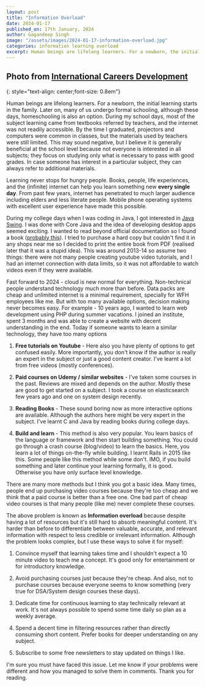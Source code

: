 ```yaml
---
layout: post
title: "Information Overload"
date: 2024-01-17
published_on: 17th January, 2024
author: Gagandeep Singh
image: "/assets/images/2024-01-17-information-overload.jpg"
categories: information learning overload
excerpt: Human beings are lifelong learners. For a newborn, the initial learning starts in the family. Later on, many of us undergo formal schooling, although these days, homeschooling is also an option. During my school days, most of the subject learning came from textbooks referred....
---
```

Photo from <a href="https://www.international-careers.com/en/information-overload-memory-data-and-multitasking/">International Careers Development</a>
---
{: style="text-align: center;font-size: 0.8em"}


Human beings are lifelong learners. For a newborn, the initial learning starts in the family. Later on, many of us undergo formal schooling, although these days, homeschooling is also an option. During my school days, most of the subject learning came from textbooks referred by teachers, and the internet was not readily accessible. By the time I graduated, projectors and computers were common in classes, but the materials used by teachers were still limited. This may sound negative, but I believe it is generally beneficial at the school level because not everyone is interested in all subjects; they focus on studying only what is necessary to pass with good grades. In case someone has interest in a particular subject, they can always refer to additional materials.

Learning never stops for hungry people. Books, people, life experiences, and the (infinite) internet can help you learn something new **every single day**. From past few years, internet has penetrated to much larger audience including elders and less literate people. Mobile phone operating systems with excellent user experience have made this possible.

During my college days when I was coding in Java, I got interested in [Java Swing](https://docs.oracle.com/javase/tutorial/uiswing/). I was done with Core Java and the idea of developing desktop apps seemed exciting. I wanted to read beyond official documentation so I found a book ([probably this](https://www.amazon.com/_/dp/0596004087?smid=ATVPDKIKX0DER&_encoding=UTF8&tag=oreilly20-20)). I tried to purchase a hard copy but couldn't find it in any shops near me so I decided to print the entire book from PDF (realised later that it was a stupid idea). This was around 2013-14 so assume two things: there were not many people creating youtube video tutorials, and I had an internet connection with data limits, so it was not affordable to watch videos even if they were available.

Fast forward to 2024 - cloud is new normal for everything. Non-technical people understand technology much more than before. Data packs are cheap and unlimited internet is a minimal requirement, specially for WFH employees like me. But with too many available options, decision making never becomes easy. For example - 10 years ago, I wanted to learn web development using PHP during summer vacations. I joined an institute, spent 3 months and was able to create a website with decent understanding in the end. Today if someone wants to learn a similar technology, they have too many options

1. **Free tutorials on Youtube** - Here also you have plenty of options to get confused easily. More importantly, you don't know if the author is really an expert in the subject or just a good content creator. I've learnt a lot from free videos (mostly conferences).

2. **Paid courses on Udemy / similar websites** - I've taken some courses in the past. Reviews are mixed and depends on the author. Mostly these are good to get started on a subject. I took a course on elasticsearch few years ago and one on system design recently.

3. **Reading Books** - These sound boring now as more interactive options are available. Although the authors here might be very expert in the subject. I've learnt C and Java by reading books during college days.

4. **Build and learn** - This method is also very popular. You learn basics of the language or framework and then start building something. You could go through a crash course (blog/video) to learn the basics. Here, you learn a lot of things on-the-fly while building. I learnt Rails in 2015 like this. Some people like this method while some don't. IMO, if you build something and later continue your learning formally, it is good. Otherwise you have only surface level knowledge.


There are many more methods but I think you got a basic idea. Many times, people end up purchasing video courses because they're too cheap and we think that a paid course is better than a free one. One bad part of cheap video courses is that many people (like me) never complete these courses.

The above problem is known as **Information overload** because despite having a lot of resources but it's still hard to absorb meaningful content. It's harder than before to differentiate between valuable, accurate, and relevant information with respect to less credible or irrelevant information. Although the problem looks complex, but I use these ways to solve it for myself:

1. Convince myself that learning takes time and I shouldn't expect a 10 minute video to teach me a concept. It's good only for entertainment or for introductory knowledge.

2. Avoid purchasing courses just because they're cheap. And also, not to purchase courses because everyone seems to know something (very true for DSA/System design courses these days).

3. Dedicate time for continuous learning to stay technically relevant at work. It's not always possible to spend some time daily so plan as a weekly average.

4. Spend a decent time in filtering resources rather than directly consuming short content. Prefer books for deeper understanding on any subject.

5. Subscribe to some free newsletters to stay updated on things I like.

I'm sure you must have faced this issue. Let me know if your problems were different and how you managed to solve them in comments. Thank you for reading.
